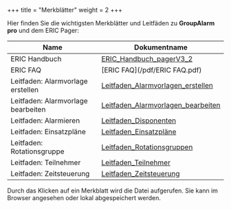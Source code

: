 +++
title = "Merkblätter"
weight = 2
+++

Hier finden Sie die wichtigsten Merkblätter und Leitfäden zu **GroupAlarm pro** und dem ERIC Pager:

| Name | Dokumentname |
| --- | --- |
|ERIC Handbuch |[ERIC_Handbuch_pagerV3_2](/pdf/ERIC_Handbuch_pagerV3_2.pdf) |
|ERIC FAQ | [ERIC FAQ](/pdf/ERIC FAQ.pdf) |
|Leitfaden: Alarmvorlage erstellen | [Leitfaden_Alarmvorlagen_erstellen](/pdf/Leitfaden_Alarmvorlagen_erstellen.pdf) |
|Leitfaden: Alarmvorlage bearbeiten| [Leitfaden_Alarmvorlagen_bearbeiten](/pdf/Leitfaden_Alarmvorlagen_bearbeiten.pdf) |
|Leitfaden: Alarmieren |[Leitfaden_Disponenten](/pdf/Leitfaden_Disponenten.pdf) |
|Leitfaden: Einsatzpläne|[Leitfaden_Einsatzpläne](/pdf/Leitfaden_Einsatzplaene.pdf) |
|Leitfaden: Rotationsgruppe|[Leitfaden_Rotationsgruppen](/pdf/Leitfaden_Rotationsgruppen.pdf) |
|Leitfaden: Teilnehmer|[Leitfaden_Teilnehmer](/pdf/Leitfaden_Teilnehmer.pdf) |
|Leitfaden: Zeitsteuerung|[Leitfaden_Zeitsteuerung](/pdf/Leitfaden_Zeitsteuerung.pdf) |


Durch das Klicken auf ein Merkblatt wird die Datei aufgerufen. Sie kann
im Browser angesehen oder lokal abgespeichert werden.




